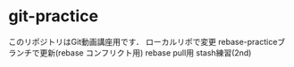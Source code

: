 ﻿# git-practice
このリポジトリはGit動画講座用です．
ローカルリポで変更
rebase-practiceブランチで更新(rebase コンフリクト用)
rebase pull用
stash練習(2nd)
